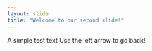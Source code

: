 ```yaml
---
layout: slide
title: "Welcome to our second slide!"
---
```

A simple test text
Use the left arrow to go back!
